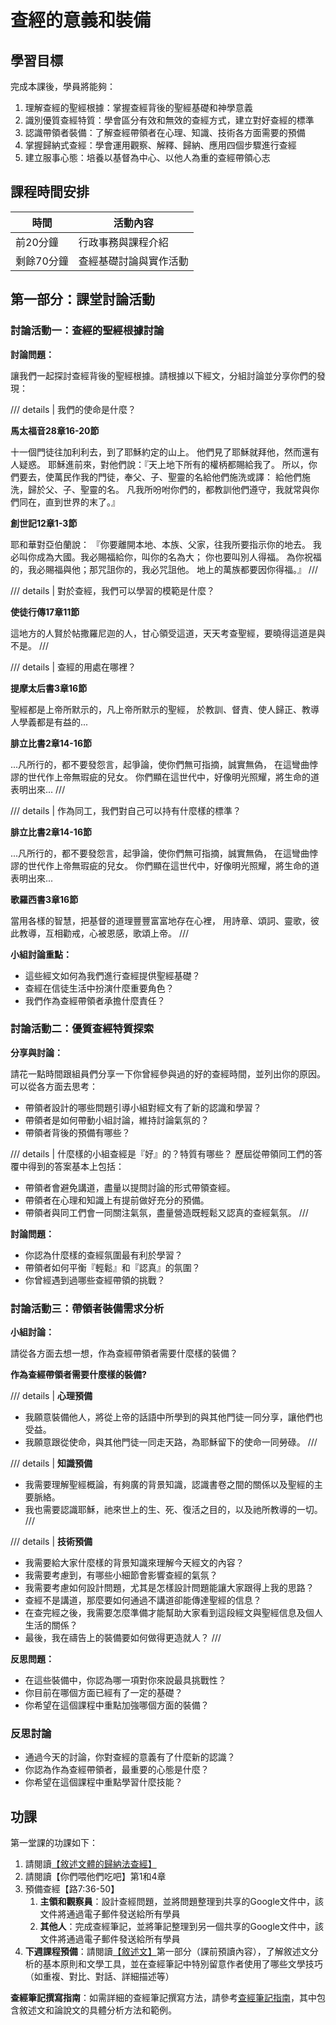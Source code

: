 # 查經的意義和裝備

## 學習目標

完成本課後，學員將能夠：

1. 理解查經的聖經根據：掌握查經背後的聖經基礎和神學意義
2. 識別優質查經特質：學會區分有效和無效的查經方式，建立對好查經的標準
3. 認識帶領者裝備：了解查經帶領者在心理、知識、技術各方面需要的預備
4. 掌握歸納式查經：學會運用觀察、解釋、歸納、應用四個步驟進行查經
5. 建立服事心態：培養以基督為中心、以他人為重的查經帶領心志

## 課程時間安排

| 時間           | 活動內容                   |
|----------------|----------------------------|
| 前20分鐘       | 行政事務與課程介紹         |
| 剩餘70分鐘     | 查經基礎討論與實作活動     |

## 第一部分：課堂討論活動

### 討論活動一：查經的聖經根據討論

**討論問題：**

讓我們一起探討查經背後的聖經根據。請根據以下經文，分組討論並分享你們的發現：

/// details | 我們的使命是什麼？

**馬太福音28章16-20節**

十一個門徒往加利利去，到了耶穌約定的山上。
他們見了耶穌就拜他，然而還有人疑惑。
耶穌進前來，對他們說：『天上地下所有的權柄都賜給我了。
所以，你們要去，使萬民作我的門徒，奉父、子、聖靈的名給他們施洗或譯：
給他們施洗，歸於父、子、聖靈的名。
凡我所吩咐你們的，都教訓他們遵守，我就常與你們同在，直到世界的末了。』

**創世記12章1-3節**

耶和華對亞伯蘭說：
『你要離開本地、本族、父家，往我所要指示你的地去。
我必叫你成為大國。我必賜福給你，叫你的名為大；
你也要叫別人得福。
為你祝福的，我必賜福與他；那咒詛你的，我必咒詛他。
地上的萬族都要因你得福。』
///

/// details | 對於查經，我們可以學習的模範是什麼？

**使徒行傳17章11節**

這地方的人賢於帖撒羅尼迦的人，甘心領受這道，天天考查聖經，要曉得這道是與不是。
///

/// details | 查經的用處在哪裡？

**提摩太后書3章16節**

聖經都是上帝所默示的，凡上帝所默示的聖經，
於教訓、督責、使人歸正、教導人學義都是有益的...

**腓立比書2章14-16節**

...凡所行的，都不要發怨言，起爭論，使你們無可指摘，誠實無偽，
在這彎曲悖謬的世代作上帝無瑕疵的兒女。
你們顯在這世代中，好像明光照耀，將生命的道表明出來...
///

/// details | 作為同工，我們對自己可以持有什麼樣的標準？

**腓立比書2章14-16節**

...凡所行的，都不要發怨言，起爭論，使你們無可指摘，誠實無偽，
在這彎曲悖謬的世代作上帝無瑕疵的兒女。
你們顯在這世代中，好像明光照耀，將生命的道表明出來...

**歌羅西書3章16節**

當用各樣的智慧，把基督的道理豐豐富富地存在心裡，
用詩章、頌詞、靈歌，彼此教導，互相勸戒，心被恩感，歌頌上帝。
///

**小組討論重點：**

- 這些經文如何為我們進行查經提供聖經基礎？
- 查經在信徒生活中扮演什麼重要角色？
- 我們作為查經帶領者承擔什麼責任？

### 討論活動二：優質查經特質探索

**分享與討論：**

請花一點時間跟組員們分享一下你曾經參與過的好的查經時間，並列出你的原因。可以從各方面去思考：

- 帶領者設計的哪些問題引導小組對經文有了新的認識和學習？
- 帶領者是如何帶動小組討論，維持討論氣氛的？
- 帶領者背後的預備有哪些？

/// details | 什麼樣的小組查經是『好』的？特質有哪些？
歷屆從帶領同工們的答覆中得到的答案基本上包括：

 - 帶領者會避免講道，盡量以提問討論的形式帶領查經。
 - 帶領者在心理和知識上有提前做好充分的預備。
 - 帶領者與同工們會一同關注氣氛，盡量營造既輕鬆又認真的查經氣氛。
///

**討論問題：**

- 你認為什麼樣的查經氛圍最有利於學習？
- 帶領者如何平衡『輕鬆』和『認真』的氛圍？
- 你曾經遇到過哪些查經帶領的挑戰？

### 討論活動三：帶領者裝備需求分析

**小組討論：**

請從各方面去想一想，作為查經帶領者需要什麼樣的裝備？

**作為查經帶領者需要什麼樣的裝備?**

/// details | **心理預備**
 - 我願意裝備他人，將從上帝的話語中所學到的與其他門徒一同分享，讓他們也受益。
 - 我願意跟從使命，與其他門徒一同走天路，為耶穌留下的使命一同勞碌。
///

/// details | **知識預備**
 - 我需要理解聖經概論，有夠廣的背景知識，認識書卷之間的關係以及聖經的主要脈絡。
 - 我也需要認識耶穌，祂來世上的生、死、復活之目的，以及祂所教導的一切。
///

/// details | **技術預備**
 - 我需要給大家什麼樣的背景知識來理解今天經文的內容？
 - 我需要考慮到，有哪些小細節會影響查經的氣氛？
 - 我需要考慮如何設計問題，尤其是怎樣設計問題能讓大家跟得上我的思路？
 - 查經不是講道，那麼要如何通過不講道卻能傳達聖經的信息？
 - 在查完經之後，我需要怎麼準備才能幫助大家看到這段經文與聖經信息及個人生活的關係？
 - 最後，我在禱告上的裝備要如何做得更造就人？
///

**反思問題：**

- 在這些裝備中，你認為哪一項對你來說最具挑戰性？
- 你目前在哪個方面已經有了一定的基礎？
- 你希望在這個課程中重點加強哪個方面的裝備？

### 反思討論

- 通過今天的討論，你對查經的意義有了什麼新的認識？
- 你認為作為查經帶領者，最重要的心態是什麼？
- 你希望在這個課程中重點學習什麼技能？

## 功課

第一堂課的功課如下：

1. 請閱讀[【敘述文體的歸納法查經】](../tools/ibs-narrative-notes.md)
2. 請閱讀【你們喂他們吃吧】第1和4章
3. 預備查經【路7:36-50】
    1. **主領和觀察員**：設計查經問題，並將問題整理到共享的Google文件中，該文件將通過電子郵件發送給所有學員
    2. **其他人**：完成查經筆記，並將筆記整理到另一個共享的Google文件中，該文件將通過電子郵件發送給所有學員
4. **下週課程預備**：請閱讀[【敘述文】](lesson-2-narrative.md)第一部分（課前預讀內容），了解敘述文分析的基本原則和文學工具，並在查經筆記中特別留意作者使用了哪些文學技巧（如重複、對比、對話、詳細描述等）

**查經筆記撰寫指南**：如需詳細的查經筆記撰寫方法，請參考[查經筆記指南](../resources/bible-study-notes.md)，其中包含敘述文和論說文的具體分析方法和範例。
